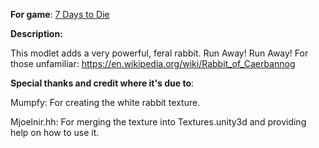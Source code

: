 **For game**: [7 Days to Die](https://7daystodie.com)

**Description:**

This modlet adds a very powerful, feral rabbit.  Run Away! Run Away!
For those unfamiliar: https://en.wikipedia.org/wiki/Rabbit_of_Caerbannog


**Special thanks and credit where it's due to**:

Mumpfy: For creating the white rabbit texture.

Mjoelnir.hh: For merging the texture into Textures.unity3d and providing help on how to use it.
